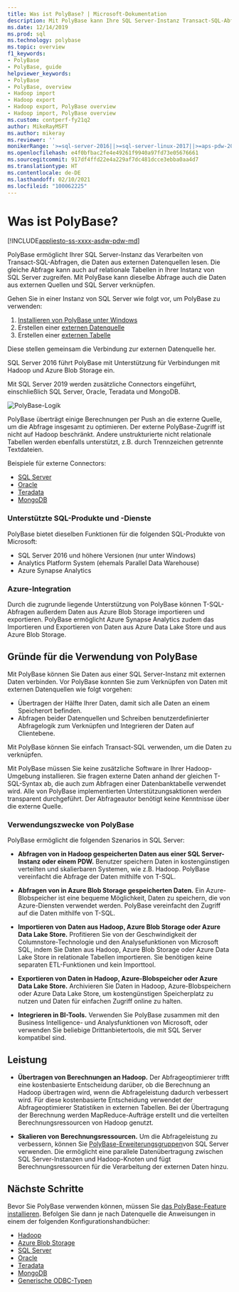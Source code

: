 ```yaml
---
title: Was ist PolyBase? | Microsoft-Dokumentation
description: Mit PolyBase kann Ihre SQL Server-Instanz Transact-SQL-Abfragen verarbeiten, die Daten aus externen Datenquellen wie Hadoop und Azure Blob Storage lesen.
ms.date: 12/14/2019
ms.prod: sql
ms.technology: polybase
ms.topic: overview
f1_keywords:
- PolyBase
- PolyBase, guide
helpviewer_keywords:
- PolyBase
- PolyBase, overview
- Hadoop import
- Hadoop export
- Hadoop export, PolyBase overview
- Hadoop import, PolyBase overview
ms.custom: contperf-fy21q2
author: MikeRayMSFT
ms.author: mikeray
ms.reviewer: ''
monikerRange: '>=sql-server-2016||>=sql-server-linux-2017||>=aps-pdw-2016||=azure-sqldw-latest'
ms.openlocfilehash: e4f0bfbac2fe4e49261f9940a97fd73e05676661
ms.sourcegitcommit: 917df4ffd22e4a229af7dc481dcce3ebba0aa4d7
ms.translationtype: HT
ms.contentlocale: de-DE
ms.lasthandoff: 02/10/2021
ms.locfileid: "100062225"
---
```

# <a name="what-is-polybase"></a>Was ist PolyBase?

[!INCLUDE[appliesto-ss-xxxx-asdw-pdw-md](../../includes/appliesto-ss-xxxx-asdw-pdw-md.md)]

PolyBase ermöglicht Ihrer SQL Server-Instanz das Verarbeiten von Transact-SQL-Abfragen, die Daten aus externen Datenquellen lesen. Die gleiche Abfrage kann auch auf relationale Tabellen in Ihrer Instanz von SQL Server zugreifen. Mit PolyBase kann dieselbe Abfrage auch die Daten aus externen Quellen und SQL Server verknüpfen.

Gehen Sie in einer Instanz von SQL Server wie folgt vor, um PolyBase zu verwenden:

1. [Installieren von PolyBase unter Windows](polybase-installation.md)
1. Erstellen einer [externen Datenquelle](../../t-sql/statements/create-external-data-source-transact-sql.md)
1. Erstellen einer [externen Tabelle](../../t-sql/statements/create-external-table-transact-sql.md)

Diese stellen gemeinsam die Verbindung zur externen Datenquelle her.

SQL Server 2016 führt PolyBase mit Unterstützung für Verbindungen mit Hadoop und Azure Blob Storage ein.

Mit SQL Server 2019 werden zusätzliche Connectors eingeführt, einschließlich SQL Server, Oracle, Teradata und MongoDB.

![PolyBase-Logik](../../relational-databases/polybase/media/polybase-logical.png "PolyBase-Logik")

PolyBase überträgt einige Berechnungen per Push an die externe Quelle, um die Abfrage insgesamt zu optimieren. Der externe PolyBase-Zugriff ist nicht auf Hadoop beschränkt. Andere unstrukturierte nicht relationale Tabellen werden ebenfalls unterstützt, z.B. durch Trennzeichen getrennte Textdateien.

Beispiele für externe Connectors:

- [SQL Server](polybase-configure-sql-server.md)
- [Oracle](polybase-configure-oracle.md)
- [Teradata](polybase-configure-teradata.md)
- [MongoDB](polybase-configure-mongodb.md)

### <a name="supported-sql-products-and-services"></a>Unterstützte SQL-Produkte und -Dienste

PolyBase bietet dieselben Funktionen für die folgenden SQL-Produkte von Microsoft:

- SQL Server 2016 und höhere Versionen (nur unter Windows)
- Analytics Platform System (ehemals Parallel Data Warehouse)
- Azure Synapse Analytics

### <a name="azure-integration"></a>Azure-Integration

Durch die zugrunde liegende Unterstützung von PolyBase können T-SQL-Abfragen außerdem Daten aus Azure Blob Storage importieren und exportieren. PolyBase ermöglicht Azure Synapse Analytics zudem das Importieren und Exportieren von Daten aus Azure Data Lake Store und aus Azure Blob Storage.

## <a name="why-use-polybase"></a>Gründe für die Verwendung von PolyBase

Mit PolyBase können Sie Daten aus einer SQL Server-Instanz mit externen Daten verbinden. Vor PolyBase konnten Sie zum Verknüpfen von Daten mit externen Datenquellen wie folgt vorgehen:

- Übertragen der Hälfte Ihrer Daten, damit sich alle Daten an einem Speicherort befinden.
- Abfragen beider Datenquellen und Schreiben benutzerdefinierter Abfragelogik zum Verknüpfen und Integrieren der Daten auf Clientebene.

Mit PolyBase können Sie einfach Transact-SQL verwenden, um die Daten zu verknüpfen.

Mit PolyBase müssen Sie keine zusätzliche Software in Ihrer Hadoop-Umgebung installieren. Sie fragen externe Daten anhand der gleichen T-SQL-Syntax ab, die auch zum Abfragen einer Datenbanktabelle verwendet wird. Alle von PolyBase implementierten Unterstützungsaktionen werden transparent durchgeführt. Der Abfrageautor benötigt keine Kenntnisse über die externe Quelle.

### <a name="polybase-uses"></a>Verwendungszwecke von PolyBase

PolyBase ermöglicht die folgenden Szenarios in SQL Server:

- **Abfragen von in Hadoop gespeicherten Daten aus einer SQL Server-Instanz oder einem PDW.** Benutzer speichern Daten in kostengünstigen verteilten und skalierbaren Systemen, wie z.B. Hadoop. PolyBase vereinfacht die Abfrage der Daten mithilfe von T-SQL.

- **Abfragen von in Azure Blob Storage gespeicherten Daten.** Ein Azure-Blobspeicher ist eine bequeme Möglichkeit, Daten zu speichern, die von Azure-Diensten verwendet werden.  PolyBase vereinfacht den Zugriff auf die Daten mithilfe von T-SQL.

- **Importieren von Daten aus Hadoop, Azure Blob Storage oder Azure Data Lake Store.** Profitieren Sie von der Geschwindigkeit der Columnstore-Technologie und den Analysefunktionen von Microsoft SQL, indem Sie Daten aus Hadoop, Azure Blob Storage oder Azure Data Lake Store in relationale Tabellen importieren. Sie benötigen keine separaten ETL-Funktionen und kein Importtool.

- **Exportieren von Daten in Hadoop, Azure-Blobspeicher oder Azure Data Lake Store.** Archivieren Sie Daten in Hadoop, Azure-Blobspeichern oder Azure Data Lake Store, um kostengünstigen Speicherplatz zu nutzen und Daten für einfachen Zugriff online zu halten.

- **Integrieren in BI-Tools.** Verwenden Sie PolyBase zusammen mit den Business Intelligence- und Analysfunktionen von Microsoft, oder verwenden Sie beliebige Drittanbietertools, die mit SQL Server kompatibel sind.

## <a name="performance"></a>Leistung

- **Übertragen von Berechnungen an Hadoop.** Der Abfrageoptimierer trifft eine kostenbasierte Entscheidung darüber, ob die Berechnung an Hadoop übertragen wird, wenn die Abfrageleistung dadurch verbessert wird.  Für diese kostenbasierte Entscheidung verwendet der Abfrageoptimierer Statistiken in externen Tabellen. Bei der Übertragung der Berechnung werden MapReduce-Aufträge erstellt und die verteilten Berechnungsressourcen von Hadoop genutzt.

- **Skalieren von Berechnungsressourcen.** Um die Abfrageleistung zu verbessern, können Sie [PolyBase-Erweiterungsgruppen](../../relational-databases/polybase/polybase-scale-out-groups.md)von SQL Server verwenden. Die ermöglicht eine parallele Datenübertragung zwischen SQL Server-Instanzen und Hadoop-Knoten und fügt Berechnungsressourcen für die Verarbeitung der externen Daten hinzu.

## <a name="next-steps"></a>Nächste Schritte

Bevor Sie PolyBase verwenden können, müssen Sie [das PolyBase-Feature installieren](polybase-installation.md). Befolgen Sie dann je nach Datenquelle die Anweisungen in einem der folgenden Konfigurationshandbücher:

- [Hadoop](polybase-configure-hadoop.md)
- [Azure Blob Storage](polybase-configure-azure-blob-storage.md)
- [SQL Server](polybase-configure-sql-server.md)
- [Oracle](polybase-configure-oracle.md)
- [Teradata](polybase-configure-teradata.md)
- [MongoDB](polybase-configure-mongodb.md)
- [Generische ODBC-Typen](polybase-configure-odbc-generic.md)